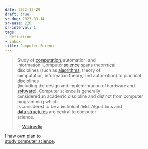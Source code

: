 ```yaml
---
date: 2022-12-29
draft: true
sr-due: 2023-03-14
sr-ease: 228
sr-interval: 1
tags:
- definition
- inbox
title: Computer Science
---
```

   
> Study of [computation](./computation.md), automation, and   
> information. Computer [science](./science.md) spans theoretical   
> disciplines (such as [algorithms](./algorithm.md), theory of   
> computation, information theory, and automation) to practical disciplines   
> (including the design and implementation of hardware and   
> [software](./computer%20software.md)). Computer science is generally   
> considered an academic discipline and distinct from computer programming which   
> is considered to be a technical field. Algorithms and   
> [data structures](./data%20structure.md) are central to computer   
> science.   
>   
> -- [Wikipedia](https://en.wikipedia.org/wiki/Computer_science)   
   
I haw own plan to   
[study computer science](./how%20i%20study%20computer%20science.md).